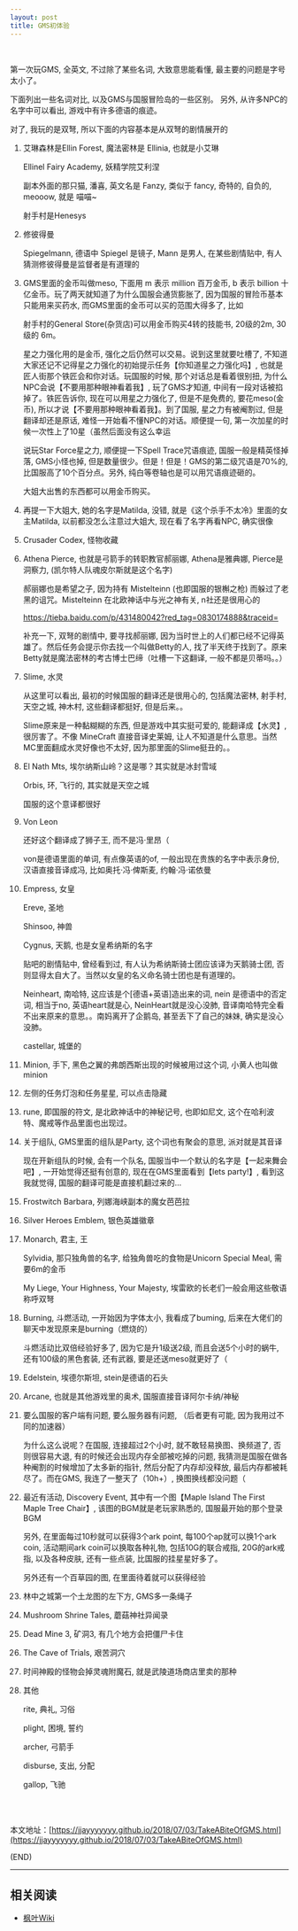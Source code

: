 ```yaml
---
layout: post
title: GMS初体验
---
```



<br>

第一次玩GMS, 全英文, 不过除了某些名词, 大致意思能看懂, 最主要的问题是字号太小了。

下面列出一些名词对比, 以及GMS与国服冒险岛的一些区别。 另外, 从许多NPC的名字中可以看出, 游戏中有许多德语的痕迹。

对了, 我玩的是双弩, 所以下面的内容基本是从双弩的剧情展开的

1.	艾琳森林是Ellin Forest, 魔法密林是 Ellinia, 也就是小艾琳

	Ellinel Fairy Academy, 妖精学院艾利涅

	副本外面的那只猫, 潘喜, 英文名是 Fanzy, 类似于 fancy, 奇特的, 自负的, meooow, 就是 喵喵~

	射手村是Henesys

2.	修彼得曼

	Spiegelmann, 德语中 Spiegel 是镜子, Mann 是男人, 在某些剧情贴中, 有人猜测修彼得曼是监督者是有道理的

3.	GMS里面的金币叫做meso, 下面用 m 表示 million 百万金币, b 表示 billion 十亿金币。玩了两天就知道了为什么国服会通货膨胀了, 因为国服的冒险币基本只能用来买药水, 而GMS里面的金币可以买的范围大得多了, 比如

	射手村的General Store(杂货店)可以用金币购买4转的技能书, 20级的2m, 30级的 6m。

	星之力强化用的是金币, 强化之后仍然可以交易。说到这里就要吐槽了, 不知道大家还记不记得星之力强化的初始提示任务【你知道星之力强化吗】, 也就是匠人街那个铁匠会和你对话。玩国服的时候, 那个对话总是看着很别扭, 为什么NPC会说【不要用那种眼神看着我】, 玩了GMS才知道, 中间有一段对话被掐掉了。铁匠告诉你, 现在可以用星之力强化了, 但是不是免费的, 要花meso(金币), 所以才说【不要用那种眼神看着我】。到了国服, 星之力有被阉割过, 但是翻译却还是原话, 难怪一开始看不懂NPC的对话。顺便提一句, 第一次加星的时候一次性上了10星（虽然后面没有这么幸运

	说玩Star Force星之力, 顺便提一下Spell Trace咒语痕迹, 国服一般是精英怪掉落, GMS小怪也掉, 但是数量很少。但是！但是！GMS的第二级咒语是70%的, 比国服高了10个百分点。另外, 纯白等卷轴也是可以用咒语痕迹砸的。

	大姐大出售的东西都可以用金币购买。

4.	再提一下大姐大, 她的名字是Matilda, 没错, 就是《这个杀手不太冷》里面的女主Matilda, 以前都没怎么注意过大姐大, 现在看了名字再看NPC, 确实很像

5.	Crusader Codex, 怪物收藏

6.	Athena Pierce, 也就是弓箭手的转职教官郝丽娜, Athena是雅典娜, Pierce是洞察力, (凯尔特人队魂皮尔斯就是这个名字)

	郝丽娜也是希望之子, 因为持有 Mistelteinn (也即国服的银槲之枪) 而躲过了老黑的诅咒。Mistelteinn 在北欧神话中与光之神有关, n社还是很用心的

	https://tieba.baidu.com/p/431480042?red_tag=0830174888&traceid=

	补充一下, 双弩的剧情中, 要寻找郝丽娜, 因为当时世上的人们都已经不记得英雄了。然后任务会提示你去找一个叫做Betty的人, 找了半天终于找到了。原来Betty就是魔法密林的考古博士巴缔（吐槽一下这翻译, 一般不都是贝蒂吗。。）

7.	Slime, 水灵

	从这里可以看出, 最初的时候国服的翻译还是很用心的, 包括魔法密林, 射手村, 天空之城, 神木村, 这些翻译都挺好, 但是后来。。

	Slime原来是一种黏糊糊的东西, 但是游戏中其实挺可爱的, 能翻译成【水灵】, 很厉害了。不像 MineCraft 直接音译史莱姆, 让人不知道是什么意思。当然MC里面翻成水灵好像也不太好, 因为那里面的Slime挺丑的。。

8.	El Nath Mts, 埃尔纳斯山岭？这是哪？其实就是冰封雪域

	Orbis, 环, 飞行的, 其实就是天空之城

	国服的这个意译都很好

8.	Von Leon

	还好这个翻译成了狮子王, 而不是冯·里昂（

	von是德语里面的单词, 有点像英语的of, 一般出现在贵族的名字中表示身份, 汉语直接音译成冯, 比如奥托·冯·俾斯麦, 约翰·冯·诺依曼

9.	Empress, 女皇

	Ereve, 圣地

	Shinsoo, 神兽

	Cygnus, 天鹅, 也是女皇希纳斯的名字

	贴吧的剧情贴中, 曾经看到过, 有人认为希纳斯骑士团应该译为天鹅骑士团, 否则显得太自大了。当然以女皇的名义命名骑士团也是有道理的。

	Neinheart, 南哈特, 这应该是个[德语+英语]造出来的词, nein 是德语中的否定词, 相当于no, 英语heart就是心, NeinHeart就是没心没肺, 音译南哈特完全看不出来原来的意思。。南妈离开了企鹅岛, 甚至丢下了自己的妹妹, 确实是没心没肺。

	castellar, 城堡的

10.	Minion, 手下, 黑色之翼的弗朗西斯出现的时候被用过这个词, 小黄人也叫做minion

11.	左侧的任务灯泡和任务星星, 可以点击隐藏

12.	rune, 即国服的符文, 是北欧神话中的神秘记号, 也即如尼文, 这个在哈利波特、魔戒等作品里面也出现过。

13.	关于组队, GMS里面的组队是Party, 这个词也有聚会的意思, 派对就是其音译

	现在开新组队的时候, 会有一个队名, 国服当中一个默认的名字是【一起来舞会吧】, 一开始觉得还挺有创意的, 现在在GMS里面看到【lets party!】, 看到这我就觉得, 国服的翻译可能是直接机翻过来的...

14.	Frostwitch Barbara, 列娜海峡副本的魔女芭芭拉

15.	Silver Heroes Emblem, 银色英雄徽章

16.	Monarch, 君主, 王

	Sylvidia, 那只独角兽的名字, 给独角兽吃的食物是Unicorn Special Meal, 需要6m的金币

	My Liege, Your Highness, Your Majesty, 埃雷欧的长老们一般会用这些敬语称呼双弩

17.	Burning, 斗燃活动, 一开始因为字体太小, 我看成了buming, 后来在大佬们的聊天中发现原来是burning（燃烧的）

	斗燃活动比双倍经验好多了, 因为它是升1级送2级, 而且会送5个小时的蜗牛, 还有100级的黑色套装, 还有武器, 要是还送meso就更好了（

18.	Edelstein, 埃德尔斯坦, stein是德语的石头

19.	Arcane, 也就是其他游戏里的奥术, 国服直接音译阿尔卡纳/神秘

20.	要么国服的客户端有问题, 要么服务器有问题, （后者更有可能, 因为我用过不同的加速器）

	为什么这么说呢？在国服, 连接超过2个小时, 就不敢轻易换图、换频道了, 否则很容易大退, 有的时候还会出现内存全部被吃掉的问题, 我猜测是国服在做各种阉割的时候增加了太多新的指针, 然后分配了内存却没释放, 最后内存都被耗尽了。而在GMS, 我连了一整天了（10h+）, 换图换线都没问题（

21.	最近有活动, Discovery Event, 其中有一个图【Maple Island The First Maple Tree Chair】, 该图的BGM就是老玩家熟悉的, 国服最开始的那个登录BGM

	另外, 在里面每过10秒就可以获得3个ark point, 每100个ap就可以换1个ark coin, 活动期间ark coin可以换取各种礼物, 包括10G的联合戒指, 20G的ark戒指, 以及各种皮肤, 还有一些点装, 比国服的挂星星好多了。

	另外还有一个百草园的图, 在里面待着就可以获得经验

22.	林中之城第一个土龙图的左下方, GMS多一条绳子

23.	Mushroom Shrine Tales, 蘑菇神社异闻录

24.	Dead Mine 3, 矿洞3, 有几个地方会把僵尸卡住

25.	The Cave of Trials, 艰苦洞穴

26.	时间神殿的怪物会掉灵魂附魔石, 就是武陵道场商店里卖的那种



0.	其他

	rite, 典礼, 习俗

	plight, 困境, 誓约

	archer, 弓箭手

	disburse, 支出, 分配

	gallop, 飞驰



<br><br>

本文地址：[https://jjayyyyyyy.github.io/2018/07/03/TakeABiteOfGMS.html](https://jjayyyyyyy.github.io/2018/07/03/TakeABiteOfGMS.html)

(END)

---

##	相关阅读

*	[枫叶Wiki](http://maplewiki.xyz/xwiki/bin/view/Main/)
